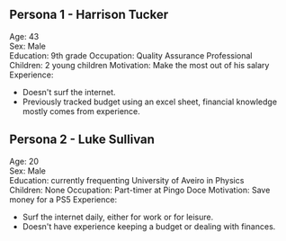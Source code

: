 ## Persona 1 - Harrison Tucker
Age: 43  
Sex: Male  
Education: 9th grade 
Occupation: Quality Assurance Professional  
Children: 2 young children
Motivation: Make the most out of his salary 
Experience:
* Doesn't surf the internet.
* Previously tracked budget using an excel sheet, financial knowledge mostly comes from experience.

## Persona 2 - Luke Sullivan
Age: 20  
Sex: Male  
Education: currently frequenting University of Aveiro in Physics  
Children: None
Occupation: Part-timer at Pingo Doce
Motivation: Save money for a PS5
Experience:
* Surf the internet daily, either for work or for leisure.
* Doesn't have experience keeping a budget or dealing with finances. 
